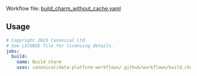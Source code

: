 Workflow file: [build_charm_without_cache.yaml](build_charm_without_cache.yaml)

## Usage
```yaml
# Copyright 2023 Canonical Ltd.
# See LICENSE file for licensing details.
jobs:
  build:
    name: Build charm
    uses: canonical/data-platform-workflows/.github/workflows/build_charm_without_cache.yaml@v2
```